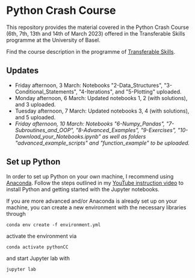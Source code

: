 # Python Crash Course

This repository provides the material covered in the Python Crash Course (6th, 7th, 13th and 14th of March 2023) offered in the Transferable Skills programme at the University of Basel.

Find the course description in the programme of [Transferable Skills](https://fortbildung.unibas.ch/courses/organizer/scientific-tools/python-crash-course-for-beginners-296174).

## Updates

* Friday afternoon, 3 March: Notebooks "2-Data_Structures", "3-Conditional_Statements", "4-Iterations", and "5-Plotting" uploaded.
* Monday afternoon, 6 March: Updated notebooks 1, 2 (with solutions), and 3 uploaded.
* Tuesday afternoon, 7 March: Updated notebooks 3, 4 (with solutions), and 5  uploaded.
* *Friday afternoon, 10 March: Notebooks "6-Numpy_Pandas", "7-Subroutines_and_OOP", "8-Advanced_Examples", "9-Exercises", "10-Download_your_Notebooks.ipynb" as well as folders "advanced_example_scripts" and "function_example" to be uploaded.*

## Set up Python

In order to set up Python on your own machine, I recommend using [Anaconda](https://www.anaconda.com/products/individual). Follow the steps outlined in my [YouTube instruction video](https://youtu.be/-RJnYbxVZTg) to install Python and getting started with the Jupyter notebooks.

If you are more advanced and/or Anaconda is already set up on your machine, you can create a new environment with the necessary libraries through

```
conda env create -f environment.yml
``` 

activate the environment via

```
conda activate pythonCC
``` 

and start Jupyter lab with

```
jupyter lab
``` 
